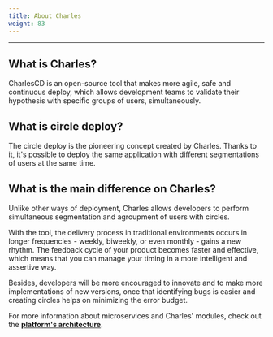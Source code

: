 ```yaml
---
title: About Charles
weight: 83
---
```


---

## What is Charles?

CharlesCD is an open-source tool that makes more agile, safe and continuous deploy, which allows development teams to validate their hypothesis with specific groups of users, simultaneously.

## What is circle deploy?

The circle deploy is the pioneering concept created by Charles. Thanks to it, it's possible to deploy the same application with different segmentations of users at the same time.

## What is the main difference on Charles?

Unlike other ways of deployment, Charles allows developers to perform simultaneous segmentation and agroupment of users with circles.

With the tool, the delivery process in traditional environments occurs in longer frequencies - weekly, biweekly, or even monthly - gains a new rhythm. The feedback cycle of your product becomes faster and effective, which means that you can manage your timing in a more intelligent and assertive way. ‌

Besides, developers will be more encouraged to innovate and to make more implementations of new versions, once that identifying bugs is easier and creating circles helps on minimizing the error budget.

For more information about microservices and Charles' modules, check out the [**platform's architecture**](../../#system-architecture).

